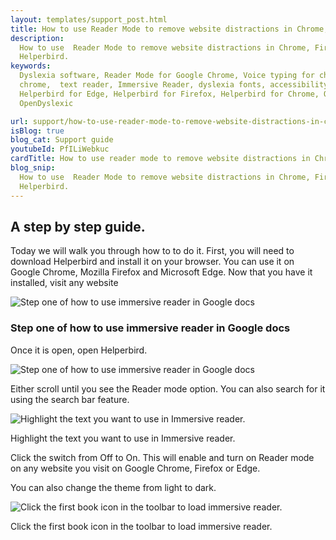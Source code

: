 ```yaml
---
layout: templates/support_post.html
title: How to use Reader Mode to remove website distractions in Chrome, Firefox & Edge
description:
  How to use  Reader Mode to remove website distractions in Chrome, Firefox & Edge extension. By
  Helperbird.
keywords:
  Dyslexia software, Reader Mode for Google Chrome, Voice typing for chrome, Text to speech for
  chrome,  text reader, Immersive Reader, dyslexia fonts, accessibility software, dyslexia software,
  Helperbird for Edge, Helperbird for Firefox, Helperbird for Chrome, Opendyslexic for Chrome,
  OpenDyslexic

url: support/how-to-use-reader-mode-to-remove-website-distractions-in-chrome-firefox-edge/
isBlog: true
blog_cat: Support guide
youtubeId: PfILiWebkuc
cardTitle: How to use reader mode to remove website distractions in Chrome, Firefox & Edge
blog_snip:
  How to use  Reader Mode to remove website distractions in Chrome, Firefox & Edge extension. By
  Helperbird.
---
```


## A step by step guide.

Today we will walk you through how to to do it. First, you will need to download Helperbird and
install it on your browser. You can use it on Google Chrome, Mozilla Firefox and Microsoft Edge. Now
that you have it installed, visit any website

![Step one of how to use immersive reader in Google docs](/assets/images/guide/readermode/visit-website.png)

### Step one of how to use immersive reader in Google docs

Once it is open, open Helperbird.

![Step one of how to use immersive reader in Google docs](/assets/images/guide/readermode/open-the-helperbird-extension.png)

Either scroll until you see the Reader mode option. You can also search for it using the search bar
feature.

![Highlight the text you want to use in Immersive reader.](/assets/images/guide/readermode/turn-it-on.png)

Highlight the text you want to use in Immersive reader.

Click the switch from Off to On. This will enable and turn on Reader mode on any website you visit
on Google Chrome, Firefox or Edge.

You can also change the theme from light to dark.

![Click the first book icon in the toolbar to load immersive reader.](/assets/images/guide/readermode/you-can-also-change-the-theme.png)

Click the first book icon in the toolbar to load immersive reader.
